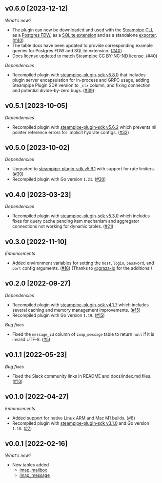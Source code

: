 ## v0.6.0 [2023-12-12]

_What's new?_

- The plugin can now be downloaded and used with the [Steampipe CLI](https://steampipe.io/docs), as a [Postgres FDW](https://steampipe.io/docs/steampipe_postgres/overview), as a [SQLite extension](https://steampipe.io/docs//steampipe_sqlite/overview) and as a standalone [exporter](https://steampipe.io/docs/steampipe_export/overview). ([#40](https://github.com/turbot/steampipe-plugin-imap/pull/40))
- The table docs have been updated to provide corresponding example queries for Postgres FDW and SQLite extension. ([#40](https://github.com/turbot/steampipe-plugin-imap/pull/40))
- Docs license updated to match Steampipe [CC BY-NC-ND license](https://github.com/turbot/steampipe-plugin-imap/blob/main/docs/LICENSE). ([#40](https://github.com/turbot/steampipe-plugin-imap/pull/40))

_Dependencies_

- Recompiled plugin with [steampipe-plugin-sdk v5.8.0](https://github.com/turbot/steampipe-plugin-sdk/blob/main/CHANGELOG.md#v580-2023-12-11) that includes plugin server encapsulation for in-process and GRPC usage, adding Steampipe Plugin SDK version to `_ctx` column, and fixing connection and potential divide-by-zero bugs. ([#39](https://github.com/turbot/steampipe-plugin-imap/pull/39))

## v0.5.1 [2023-10-05]

_Dependencies_

- Recompiled plugin with [steampipe-plugin-sdk v5.6.2](https://github.com/turbot/steampipe-plugin-sdk/blob/main/CHANGELOG.md#v562-2023-10-03) which prevents nil pointer reference errors for implicit hydrate configs. ([#32](https://github.com/turbot/steampipe-plugin-imap/pull/32))

## v0.5.0 [2023-10-02]

_Dependencies_

- Upgraded to [steampipe-plugin-sdk v5.6.1](https://github.com/turbot/steampipe-plugin-sdk/blob/main/CHANGELOG.md#v561-2023-09-29) with support for rate limiters. ([#30](https://github.com/turbot/steampipe-plugin-imap/pull/30))
- Recompiled plugin with Go version `1.21`. ([#30](https://github.com/turbot/steampipe-plugin-imap/pull/30))

## v0.4.0 [2023-03-23]

_Dependencies_

- Recompiled plugin with [steampipe-plugin-sdk v5.3.0](https://github.com/turbot/steampipe-plugin-sdk/blob/main/CHANGELOG.md#v530-2023-03-16) which includes fixes for query cache pending item mechanism and aggregator connections not working for dynamic tables. ([#21](https://github.com/turbot/steampipe-plugin-imap/pull/21))

## v0.3.0 [2022-11-10]

_Enhancements_

- Added environment variables for setting the `host`, `login`, `password`, and `port` config arguments. ([#18](https://github.com/turbot/steampipe-plugin-imap/pull/18)) (Thanks to [@graza-io](https://github.com/graza-io) for the additions!)

## v0.2.0 [2022-09-27]

_Dependencies_

- Recompiled plugin with [steampipe-plugin-sdk v4.1.7](https://github.com/turbot/steampipe-plugin-sdk/blob/main/CHANGELOG.md#v417-2022-09-08) which includes several caching and memory management improvements. ([#15](https://github.com/turbot/steampipe-plugin-imap/pull/15))
- Recompiled plugin with Go version `1.19`. ([#15](https://github.com/turbot/steampipe-plugin-imap/pull/15))

_Bug fixes_

- Fixed the `message_id` column of `imap_message` table to return `null` if it is invalid UTF-8. ([#5](https://github.com/turbot/steampipe-plugin-imap/pull/5))

## v0.1.1 [2022-05-23]

_Bug fixes_

- Fixed the Slack community links in README and docs/index.md files. ([#10](https://github.com/turbot/steampipe-plugin-imap/pull/10))

## v0.1.0 [2022-04-27]

_Enhancements_

- Added support for native Linux ARM and Mac M1 builds. ([#8](https://github.com/turbot/steampipe-plugin-imap/pull/8))
- Recompiled plugin with [steampipe-plugin-sdk v3.1.0](https://github.com/turbot/steampipe-plugin-sdk/blob/main/CHANGELOG.md#v310--2022-03-30) and Go version `1.18`. ([#7](https://github.com/turbot/steampipe-plugin-imap/pull/7))

## v0.0.1 [2022-02-16]

_What's new?_

- New tables added
  - [imap_mailbox](https://hub.steampipe.io/plugins/turbot/imap/tables/imap_mailbox)
  - [imap_message](https://hub.steampipe.io/plugins/turbot/imap/tables/imap_message)
